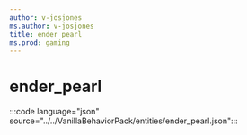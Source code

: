 ```yaml
---
author: v-josjones
ms.author: v-josjones
title: ender_pearl
ms.prod: gaming
---
```


# ender_pearl

:::code language="json" source="../../VanillaBehaviorPack/entities/ender_pearl.json":::
